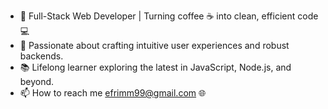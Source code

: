 - 🚀 Full-Stack Web Developer | Turning coffee ☕ into clean, efficient code 💻
- 🌟 Passionate about crafting intuitive user experiences and robust backends.
- 📚 Lifelong learner exploring the latest in JavaScript, Node.js, and beyond.
- 📫 How to reach me efrimm99@gmail.com 🌐  
